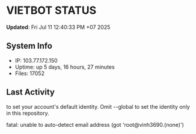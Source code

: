 # VIETBOT STATUS
**Updated**: Fri Jul 11 12:40:33 PM +07 2025

## System Info
- IP: 103.77.172.150
- Uptime: up 5 days, 16 hours, 27 minutes
- Files: 17052

## Last Activity

to set your account's default identity.
Omit --global to set the identity only in this repository.

fatal: unable to auto-detect email address (got 'root@vinh3690.(none)')
